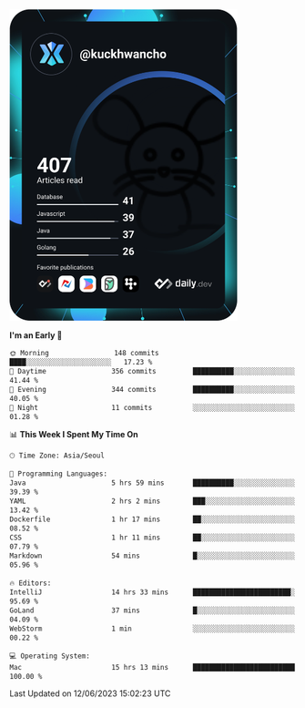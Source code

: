 <a href="https://app.daily.dev/kuckhwancho"><img src="https://github.com/kuckjwi0928/kuckjwi0928/blob/master/devcard.svg" width="400" alt="Kuckjwi Devcard"/></a>

<!--START_SECTION:waka-->
**I'm an Early 🐤** 

```text
🌞 Morning                148 commits         ████░░░░░░░░░░░░░░░░░░░░░   17.23 % 
🌆 Daytime                356 commits         ██████████░░░░░░░░░░░░░░░   41.44 % 
🌃 Evening                344 commits         ██████████░░░░░░░░░░░░░░░   40.05 % 
🌙 Night                  11 commits          ░░░░░░░░░░░░░░░░░░░░░░░░░   01.28 % 
```


📊 **This Week I Spent My Time On** 

```text
🕑︎ Time Zone: Asia/Seoul

💬 Programming Languages: 
Java                     5 hrs 59 mins       ██████████░░░░░░░░░░░░░░░   39.39 % 
YAML                     2 hrs 2 mins        ███░░░░░░░░░░░░░░░░░░░░░░   13.42 % 
Dockerfile               1 hr 17 mins        ██░░░░░░░░░░░░░░░░░░░░░░░   08.52 % 
CSS                      1 hr 11 mins        ██░░░░░░░░░░░░░░░░░░░░░░░   07.79 % 
Markdown                 54 mins             █░░░░░░░░░░░░░░░░░░░░░░░░   05.96 % 

🔥 Editors: 
IntelliJ                 14 hrs 33 mins      ████████████████████████░   95.69 % 
GoLand                   37 mins             █░░░░░░░░░░░░░░░░░░░░░░░░   04.09 % 
WebStorm                 1 min               ░░░░░░░░░░░░░░░░░░░░░░░░░   00.22 % 

💻 Operating System: 
Mac                      15 hrs 13 mins      █████████████████████████   100.00 % 
```


 Last Updated on 12/06/2023 15:02:23 UTC
<!--END_SECTION:waka-->
